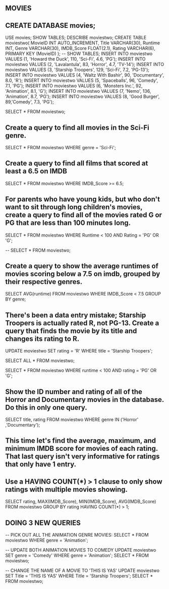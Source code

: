 ## MOVIES


## CREATE DATABASE movies;
USE movies;
SHOW TABLES;
DESCRIBE moviestwo;
CREATE TABLE moviestwo(
MovieID INT AUTO_INCREMENT,
Title VARCHAR(30),
Runtime INT,
Genre VARCHAR(30),
IMDB_Score FLOAT(2.1),
Rating VARCHAR(6),
PRIMARY KEY (MovieID)
);
 -- SHOW TABLES;
INSERT INTO moviestwo VALUES (1, 'Howard the Duck', 110, 'Sci-Fi', 4.6, 'PG');
INSERT INTO moviestwo VALUES (2, 'Lavalantula', 83, 'Horror', 4.7, 'TV-14');
INSERT INTO moviestwo VALUES (3, 'Starship Troopers', 129, 'Sci-Fi', 7.2, 'PG-13');
INSERT INTO moviestwo VALUES (4, 'Waltz With Bashir', 90, 'Documentary', 8.0, 'R');
INSERT INTO moviestwo VALUES (5, 'Spaceballs', 96, 'Comedy', 7.1, 'PG');
INSERT INTO moviestwo VALUES (6, 'Monsters Inc.', 92, 'Animation', 8.1, 'G');
INSERT INTO moviestwo VALUES (7, 'Nemo', 136, 'Animation', 8.7, 'PG');
INSERT INTO moviestwo VALUES (8, 'Good Burger', 89,'Comedy', 7.3, 'PG'); 

SELECT * FROM moviestwo;
 
## Create a query to find all movies in the Sci-Fi genre.
SELECT * FROM moviestwo WHERE genre = 'Sci-Fi';

## Create a query to find all films that scored at least a 6.5 on IMDB
SELECT * FROM moviestwo WHERE IMDB_Score >= 6.5;

## For parents who have young kids, but who don't want to sit through long children's movies, create a query to find all of the movies rated G or PG that are less than 100 minutes long.
SELECT * FROM moviestwo WHERE Runtime < 100 AND Rating = 'PG' OR 'G';

-- SELECT * FROM moviestwo;

## Create a query to show the average runtimes of movies scoring below a 7.5 on imdb, grouped by their respective genres.
SELECT AVG(runtime) FROM moviestwo WHERE IMDB_Score < 7.5 GROUP BY genre;

## There's been a data entry mistake; Starship Troopers is actually rated R, not PG-13. Create a query that finds the movie by its title and changes its rating to R.
UPDATE moviestwo SET rating = 'R' WHERE title = 'Starship Troopers';

SELECT ALL * FROM moviestwo;

SELECT * FROM moviestwo WHERE runtime < 100 AND rating = 'PG' OR 'G';

## Show the ID number and rating of all of the Horror and Documentary movies in the database. Do this in only one query.
SELECT title, rating FROM moviestwo WHERE genre IN ('Horror' ,'Documentary');

## This time let's find the average, maximum, and minimum IMDB score for movies of each rating. That last query isn't very informative for ratings that only have 1 entry. 
## Use a HAVING COUNT(*) > 1 clause to only show ratings with multiple movies showing.
SELECT rating, MAX(IMDB_Score), MIN(IMDB_Score), AVG(IMDB_Score) FROM moviestwo GROUP BY rating
HAVING COUNT(*) > 1;

## DOING 3 NEW QUERIES
-- PICK OUT ALL THE ANIMATION GENRE MOVIES:
SELECT * FROM moviestwo WHERE genre = 'Animation';

-- UPDATE BOTH ANIMATION MOVIES TO COMEDY
UPDATE moviestwo SET genre = 'Comedy' WHERE genre = 'Animation';
SELECT * FROM moviestwo; 

-- CHANGE THE NAME OF A MOVIE TO 'THIS IS YAS'
UPDATE moviestwo SET Title = 'THIS IS YAS' WHERE Title = 'Starship Troopers';
SELECT * FROM moviestwo;
